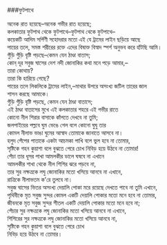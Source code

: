 ###ফুটপাথে

অনেক রাত হয়েছে–অনেক গভীর রাত হয়েছে;  
কলকাতার ফুটপাথ থেকে ফুটপাথে–ফুটপাথ থেকে ফুটপাথে–  
কয়েকটি আদিম সর্পিণী সহোদরার মতো এই যে ট্রামের লাইন ছড়িয়ে আছে  
পায়ের তলে, সমস্ত শরীরের রক্তে এদের বিষাক্ত বিস্বাদ স্পর্শ অনুভব করে   হাঁটছি আমি।  
গুঁড়ি গুঁড়ি বৃষ্টি পড়ছে–কেমন যেন ঠাণ্ডা বাতাস;  
কোন্ দূর সবুজ ঘাসের দেশ নদী জোনাকির কথা মনে পড়ে আমার,–   
তারা কোথায়?  
তারা কি হারিয়ে গেছে?  
পায়ের তলে লিকলিকে ট্রামের লাইন,–মাথার উপরে অসংখ্য জটিল তারের জাল   
শাসন করছে আমাকে।  
গুঁড়ি গুঁড়ি বৃষ্টি পড়ছে, কেমন যেন ঠাণ্ডা বাতাসে;  
এই ঠাণ্ডা বাতাসের মুখে এই কলকাতার শহরে এই গভীর রাতে  
কোনো নীল শিরার বাসাকে কাঁপতে দেখবে না তুমি;  
জলপাইয়ের পল্লবে ঘুম ভেঙে গেল বলে কোনো ঘুঘু তার  
কোমল নীলাভ ভাঙা ঘুমের আস্বাদ তোমাকে জানাতে আসবে না।  
হলুদ পেঁপের পাতাকে একটা আচমকা পাখি বলে ভুল হবে না তোমার,  
সৃষ্টিকে গহন কুয়াশা বলে বুঝতে পেরে চোখ নিবিড় হয়ে উঠবে না তোমার!  
পেঁচা তার ধূসর পাখা আমলকীর ডালে ঘষবে না এখানে  
আমলকীর শাখা থেকে নীল শিশির ঝরে পড়বে না,  
তার সুর নক্ষত্রকে লঘু জোনাকির মতো খসিয়ে আনবে না এখানে,  
রাত্রিকে নীলাভতম ক'রে তুলবে না।  
সবুজ ঘাসের ভিতর অসংখ্য দেয়ালি পোকা মরে রয়েছে দেখতে পাবে না তুমি এখানে,  
পৃথিবীকে মৃত সবুজ সুন্দর কোমল একটি দেয়ালি পোকার মতো মনে হবে না তোমার,  
জীবনকে মৃত সবুজ সুন্দর শীতল একটি দেয়ালি পোকার মতো মনে হবে না;  
পেঁচার সুর নক্ষত্রকে লঘু জোনাকির মতো খসিয়ে আনবে না এখানে,  
শিশিরের সুর নক্ষত্রকে লঘু জোনাকির মতো খসিয়ে আনবে না,  
সৃষ্টিকে গহন কুয়াশা বলে বুঝতে পেরে চোখ   
নিবিড় হয়ে উঠবে না তোমার।  